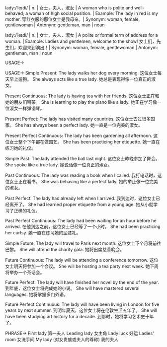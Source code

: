 lady:/ˈleɪdi/ | n. | 女士，夫人，淑女 | A woman who is polite and well-behaved; a woman of high social position. | Example: The lady in red is my mother.  穿红衣服的那位女士是我母亲。| Synonym: woman, female, gentlewoman | Antonym: gentleman, man | noun

lady:/ˈleɪdi/ | n. | 女士，夫人，淑女 | A polite or formal term of address for a woman. | Example:  Ladies and gentlemen, welcome to the show! 女士们，先生们，欢迎来到演出！| Synonym: woman, female, gentlewoman | Antonym: gentleman, man | noun


USAGE->

USAGE->
Simple Present:
The lady walks her dog every morning. 这位女士每天早上遛狗。
She always acts like a true lady. 她总是表现得像一位真正的淑女。

Present Continuous:
The lady is having tea with her friends. 这位女士正在和她的朋友们喝茶。
She is learning to play the piano like a lady. 她正在学习像一位淑女一样弹钢琴。

Present Perfect:
The lady has visited many countries. 这位女士去过很多国家。
She has always been a perfect lady. 她一直是一位完美的淑女。

Present Perfect Continuous:
The lady has been gardening all afternoon.  这位女士整个下午都在做园艺。
She has been practicing her etiquette. 她一直在练习她的礼仪。

Simple Past:
The lady attended the ball last night. 这位女士昨晚参加了舞会。
She spoke like a true lady. 她说话像一位真正的淑女。

Past Continuous:
The lady was reading a book when I called. 我打电话时，这位女士正在看书。
She was behaving like a perfect lady. 她的举止像一位完美的淑女。

Past Perfect:
The lady had already left when I arrived. 我到达时，这位女士已经离开了。
She had learned proper etiquette from a young age.  她从小就学习了正确的礼仪。

Past Perfect Continuous:
The lady had been waiting for an hour before he arrived. 在他到达之前，这位女士已经等了一个小时。
She had been practicing her curtsy. 她一直在练习她的屈膝礼。

Simple Future:
The lady will travel to Paris next month.  这位女士下个月将前往巴黎。
She will attend the charity gala. 她将出席慈善晚会。

Future Continuous:
The lady will be attending a conference tomorrow.  这位女士明天将参加一个会议。
She will be hosting a tea party next week. 她下周将举办一个茶话会。

Future Perfect:
The lady will have finished her novel by the end of the year. 到年底，这位女士将完成她的小说。
She will have mastered several languages.  她将掌握多门外语。

Future Perfect Continuous:
The lady will have been living in London for five years by next summer. 到明年夏天，这位女士将在伦敦生活五年了。
She will have been studying art history for a decade. 到那时，她将学习艺术史十年了。



PHRASE->
First lady 第一夫人
Leading lady 女主角
Lady luck  好运
Ladies' room 女洗手间
My lady (对女贵族或夫人的尊称) 我的夫人


